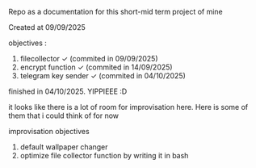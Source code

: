 Repo as a documentation for this short-mid term project of mine

Created at 09/09/2025

objectives :
1. filecollector ✓ (commited in 09/09/2025)
2. encrypt function ✓ (commited in 14/09/2025)
3. telegram key sender ✓ (commited in 04/10/2025) 

finished in 04/10/2025. YIPPIEEE :D

it looks like there is a lot of room for improvisation here. Here is some of them that i could think of for now

improvisation objectives 
1. default wallpaper changer
2. optimize file collector function by writing it in bash
